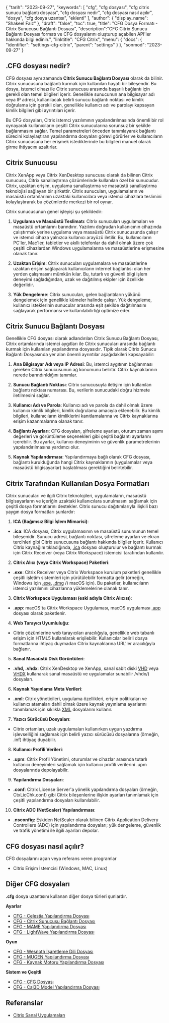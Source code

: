 {
"tarih": "2023-09-27",
  "keywords": [
"cfg",
"cfg dosyası",
"cfg citrix sunucu bağlantı dosyası",
"cfg dosyası nedir",
"cfg dosyası nasıl açılır",
"dosya",
"cfg dosya uzantısı",
"eklenti"
],
  "author": {
"display_name": "Shakeel Faiz"
},
"draft": "false",
"toc": true,
"title": "CFG Dosya Formatı - Citrix Sunucusu Bağlantı Dosyası",
  "description":"CFG Citrix Sunucu Bağlantı Dosyası formatı ve CFG dosyalarını oluşturup açabilen API'ler hakkında bilgi edinin.",
"linktitle": "CFG Citrix",
  "menu": {
    "docs": {
      "identifier": "settings-cfg-citrix",
      "parent": "settings"
}
},
"sonmod": "2023-09-27"
}

## .CFG dosyası nedir?

CFG dosyası aynı zamanda **Citrix Sunucu Bağlantı Dosyası** olarak da bilinir. Citrix sunucusuna bağlantı kurmak için kullanılan hayati bir bileşendir. Bu dosya, istemci cihazı ile Citrix sunucusu arasında başarılı bağlantı için gerekli olan temel bilgileri içerir. Genellikle sunucunun ana bilgisayar adı veya IP adresi, kullanılacak belirli sunucu bağlantı noktası ve kimlik doğrulama için gerekli olan, genellikle kullanıcı adı ve parolayı kapsayan kimlik bilgileri gibi ayrıntıları içerir.

Bu CFG dosyaları, Citrix istemci yazılımının yapılandırılmasında önemli bir rol oynayarak kullanıcıların çeşitli Citrix sunucularına sorunsuz bir şekilde bağlanmasını sağlar. Temel parametreleri önceden tanımlayarak bağlantı sürecini kolaylaştıran yapılandırma dosyaları görevi görürler ve kullanıcıların Citrix sunucusuna her erişmek istediklerinde bu bilgileri manuel olarak girme ihtiyacını azaltırlar.

## Citrix Sunucusu

Citrix XenApp veya Citrix XenDesktop sunucusu olarak da bilinen Citrix sunucusu, Citrix sanallaştırma çözümlerinde kullanılan özel bir sunucudur. Citrix, uzaktan erişim, uygulama sanallaştırma ve masaüstü sanallaştırma teknolojisi sağlayan bir şirkettir. Citrix sunucuları, uygulamaların ve masaüstü ortamlarının uzaktaki kullanıcılara veya istemci cihazlara teslimini kolaylaştırarak bu çözümlerde merkezi bir rol oynar.

Citrix sunucusunun genel işleyişi şu şekildedir:

1. **Uygulama ve Masaüstü Teslimatı**: Citrix sunucuları uygulamaları ve masaüstü ortamlarını barındırır. Yazılımı doğrudan kullanıcının cihazında çalıştırmak yerine uygulama veya masaüstü Citrix sunucusunda çalışır ve istemci cihaza yalnızca kullanıcı arayüzü iletilir. Bu, kullanıcıların PC'ler, Mac'ler, tabletler ve akıllı telefonlar da dahil olmak üzere çok çeşitli cihazlardan Windows uygulamalarına ve masaüstlerine erişmesine olanak tanır.
    















2. **Uzaktan Erişim**: Citrix sunucuları uygulamalara ve masaüstlerine uzaktan erişim sağlayarak kullanıcıların internet bağlantısı olan her yerden çalışmasını mümkün kılar. Bu, tutarlı ve güvenli bilgi işlem deneyimi sağladığından, uzak ve dağıtılmış ekipler için özellikle değerlidir.
    















3. **Yük Dengeleme**: Citrix sunucuları, gelen bağlantıların yükünü dengelemek için genellikle kümeler halinde çalışır. Yük dengeleme, kullanıcı isteklerinin sunucular arasında eşit şekilde dağıtılmasını sağlayarak performansı ve kullanılabilirliği optimize eder.

## Citrix Sunucu Bağlantı Dosyası

Genellikle CFG dosyası olarak adlandırılan Citrix Sunucu Bağlantı Dosyası, Citrix ortamlarında istemci aygıtları ile Citrix sunucuları arasında bağlantı kurmak için kullanılan yapılandırma dosyasıdır. Tipik olarak Citrix Sunucu Bağlantı Dosyasında yer alan önemli ayrıntılar aşağıdakileri kapsayabilir:

1. **Ana Bilgisayar Adı veya IP Adresi**: Bu, istemci aygıtının bağlanması gereken Citrix sunucusunun ağ konumunu belirtir. Citrix kaynaklarının nerede barındırıldığını tanımlar.
    















2. **Sunucu Bağlantı Noktası**: Citrix sunucusuyla iletişim için kullanılan bağlantı noktası numarası. Bu, verilerin sunucudaki doğru hizmete iletilmesini sağlar.
    















3. **Kullanıcı Adı ve Parola**: Kullanıcı adı ve parola da dahil olmak üzere kullanıcı kimlik bilgileri, kimlik doğrulama amacıyla eklenebilir. Bu kimlik bilgileri, kullanıcıların kimliklerini kanıtlamalarına ve Citrix kaynaklarına erişim kazanmalarına olanak tanır.
    















4. **Bağlantı Ayarları**: CFG dosyaları, şifreleme ayarları, oturum zaman aşımı değerleri ve görüntüleme seçenekleri gibi çeşitli bağlantı ayarlarını içerebilir. Bu ayarlar, kullanıcı deneyiminin ve güvenlik parametrelerinin yapılandırılmasına yardımcı olur.
    















5. **Kaynak Yapılandırması**: Yapılandırmaya bağlı olarak CFG dosyası, bağlantı kurulduğunda hangi Citrix kaynaklarının (uygulamalar veya masaüstü bilgisayarlar) başlatılması gerektiğini belirtebilir.

## Citrix Tarafından Kullanılan Dosya Formatları

Citrix sunucuları ve ilgili Citrix teknolojileri, uygulamaların, masaüstü bilgisayarların ve içeriğin uzaktaki kullanıcılara sunulmasını sağlamak için çeşitli dosya formatlarını destekler. Citrix sunucu dağıtımlarıyla ilişkili bazı yaygın dosya formatları şunlardır:

1. **ICA (Bağımsız Bilgi İşlem Mimarisi)**:
    















- **.ica**: ICA dosyası, Citrix uygulamasının ve masaüstü sunumunun temel bileşenidir. Sunucu adresi, bağlantı noktası, şifreleme ayarları ve ekran tercihleri gibi Citrix sunucusuna bağlantı hakkında bilgiler içerir. Kullanıcı Citrix kaynağını tıkladığında, [.ica](/tr/misc/ica/) dosyası oluşturulur ve bağlantı kurmak için Citrix Receiver (veya Citrix Workspace) istemcisi tarafından kullanılır.
2. **Citrix Alıcı (veya Citrix Workspace) Paketleri**:
    















- **.exe**: Citrix Receiver veya Citrix Workspace kurulum paketleri genellikle çeşitli işletim sistemleri için yürütülebilir formatta gelir (örneğin, Windows için [.exe](/tr/executable/exe/), [.dmg](/tr/compression/dmg) /) macOS için). Bu paketler, kullanıcıların istemci yazılımını cihazlarına yüklemelerine olanak tanır.
3. **Citrix Workspace Uygulaması (eski adıyla Citrix Alıcısı)**:
    















- **.app**: macOS'ta Citrix Workspace Uygulaması, macOS uygulaması [.app](/tr/executable/app/) dosyası olarak paketlenir.
4. **Web Tarayıcı Uyumluluğu**:
    















- Citrix çözümlerine web tarayıcıları aracılığıyla, genellikle web tabanlı erişim için HTML5 kullanılarak erişilebilir. Kullanıcılar belirli dosya formatlarına ihtiyaç duymadan Citrix kaynaklarına URL'ler aracılığıyla bağlanır.
5. **Sanal Masaüstü Disk Görüntüleri**:
    















- **.vhd, .vhdx**: Citrix XenDesktop ve XenApp, sanal sabit diski [VHD](/tr/disc-and-media/vhd/) veya [VHDX](/tr/disc-and-media) kullanarak sanal masaüstü ve uygulamalar sunabilir /vhdx/) dosyaları.
6. **Kaynak Yayınlama Meta Verileri**:
    















- **.xml**: Citrix yöneticileri, uygulama özellikleri, erişim politikaları ve kullanıcı atamaları dahil olmak üzere kaynak yayınlama ayarlarını tanımlamak için sıklıkla [XML](/tr/web/xml/) dosyalarını kullanır.
7. **Yazıcı Sürücüsü Dosyaları**:
    















- Citrix ortamları, uzak uygulamaları kullanırken uygun yazdırma işlevselliğini sağlamak için belirli yazıcı sürücüsü dosyalarına (örneğin, .inf) ihtiyaç duyabilir.
8. **Kullanıcı Profili Verileri**:
    















- **.upm**: Citrix Profil Yönetimi, oturumlar ve cihazlar arasında tutarlı kullanıcı deneyimleri sağlamak için kullanıcı profili verilerini .upm dosyalarında depolayabilir.
9. **Yapılandırma Dosyaları**:
    















- **.conf**: Citrix License Server'a yönelik yapılandırma dosyaları (örneğin, CtxLicChk.conf) gibi Citrix bileşenlerine ilişkin ayarları tanımlamak için çeşitli yapılandırma dosyaları kullanılabilir.
10. **Citrix ADC (NetScaler) Yapılandırması**:

- **.nsconfig:** Eskiden NetScaler olarak bilinen Citrix Application Delivery Controllers (ADC) için yapılandırma dosyaları; yük dengeleme, güvenlik ve trafik yönetimi ile ilgili ayarları depolar.

## CFG dosyası nasıl açılır?

CFG dosyalarını açan veya referans veren programlar

- Citrix Erişim İstemcisi (Windows, MAC, Linux)

## Diğer CFG dosyaları

**.cfg** dosya uzantısını kullanan diğer dosya türleri şunlardır.

**Ayarlar**
- [CFG - Celestia Yapılandırma Dosyası](/tr/settings/cfg-celestia/)
- [CFG - Citrix Sunucusu Bağlantı Dosyası](/tr/settings/cfg-citrix/)
- [CFG - MAME Yapılandırma Dosyası](/tr/settings/cfg-mame/)
- [CFG - LightWave Yapılandırma Dosyası](/tr/settings/cfg-lightwave/)

**Oyun**
- [CFG - Wesnoth İşaretleme Dili Dosyası](/tr/game/cfg-wesnoth/)
- [CFG - MUGEN Yapılandırma Dosyası](/tr/game/cfg-mugen/)
- [CFG - Kaynak Motoru Yapılandırma Dosyası](/tr/game/cfg-sourceengine/)

**Sistem ve Çeşitli**
- [CFG - CFG Dosyası](/tr/system/cfg/)
- [CFG - Cal3D Model Yapılandırma Dosyası](/tr/misc/cfg-cal3d/)

## Referanslar
* [Citrix Sanal Uygulamaları](https://en.wikipedia.org/wiki/Citrix_Virtual_Apps)

